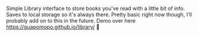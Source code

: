 Simple Library interface to store books you've read with a little bit of info.
Saves to local storage so it's always there. Pretty basic right now though, I'll probably add on to this in the future.
Demo over here https://guapomopo.github.io/library/ 📖
